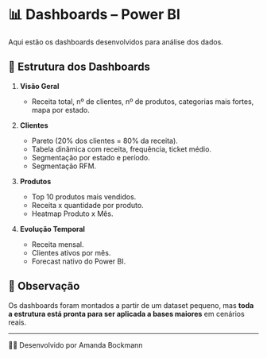 # 📊 Dashboards – Power BI

Aqui estão os dashboards desenvolvidos para análise dos dados.  

## 🔎 Estrutura dos Dashboards
1. **Visão Geral**  
   - Receita total, nº de clientes, nº de produtos, categorias mais fortes, mapa por estado.  

2. **Clientes**  
   - Pareto (20% dos clientes = 80% da receita).  
   - Tabela dinâmica com receita, frequência, ticket médio.  
   - Segmentação por estado e período.  
   - Segmentação RFM. 

3. **Produtos**  
   - Top 10 produtos mais vendidos.  
   - Receita x quantidade por produto.  
   - Heatmap Produto x Mês.  

4. **Evolução Temporal**  
   - Receita mensal.  
   - Clientes ativos por mês.
   - Forecast nativo do Power BI.  
   
     

## 📌 Observação
Os dashboards foram montados a partir de um dataset pequeno, mas **toda a estrutura está pronta para ser aplicada a bases maiores** em cenários reais.

---
👩‍💻 Desenvolvido por Amanda Bockmann
